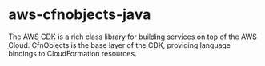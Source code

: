 # aws-cfnobjects-java
The AWS CDK is a rich class library for building services on top of the AWS Cloud. CfnObjects is the base layer of the CDK, providing language bindings to CloudFormation resources. 

